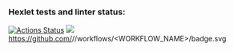 ### Hexlet tests and linter status:
[![Actions Status](https://github.com/potemkuh/python-project-lvl1/workflows/hexlet-check/badge.svg)](https://github.com/potemkuh/python-project-lvl1/actions)
<a href="https://codeclimate.com/github/codeclimate/codeclimate/maintainability"><img src="https://api.codeclimate.com/v1/badges/a99a88d28ad37a79dbf6/maintainability" /></a>
https://github.com/<OWNER>/<REPOSITORY>/workflows/<WORKFLOW_NAME>/badge.svg
